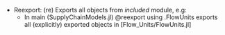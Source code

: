 - Reexport: (re) Exports all objects from *included* module, e.g:
    - In main (SupplyChainModels.jl) @reexport using .FlowUnits exports all (explicitly) exported objects in [Flow_Units/FlowUnits.jl]
